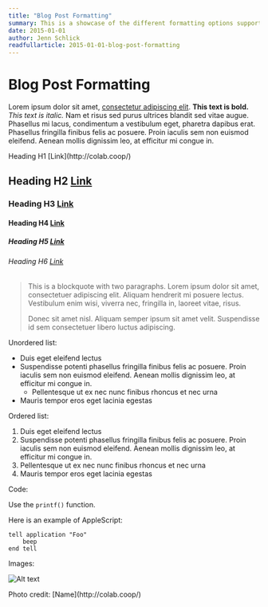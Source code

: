 ```yaml
---
title: "Blog Post Formatting"
summary: This is a showcase of the different formatting options supported in the blog.
date: 2015-01-01
author: Jenn Schlick
readfullarticle: 2015-01-01-blog-post-formatting
---
```


# Blog Post Formatting

Lorem ipsum dolor sit amet, [consectetur adipiscing elit](http://colab.coop/). **This text is bold.** *This text is italic.* Nam et risus sed purus ultrices blandit sed vitae augue. Phasellus mi lacus, condimentum a vestibulum eget, pharetra dapibus erat. Phasellus fringilla finibus felis ac posuere. Proin iaculis sem non euismod eleifend. Aenean mollis dignissim leo, at efficitur mi congue in.

<p class="h1">Heading H1 [Link](http://colab.coop/)</p>

## Heading H2 [Link](http://colab.coop/)

### Heading H3 [Link](http://colab.coop/)

#### Heading H4 [Link](http://colab.coop/)

##### Heading H5 [Link](http://colab.coop/)

###### Heading H6 [Link](http://colab.coop/)

> This is a blockquote with two paragraphs. Lorem ipsum dolor sit amet,
> consectetuer adipiscing elit. Aliquam hendrerit mi posuere lectus.
> Vestibulum enim wisi, viverra nec, fringilla in, laoreet vitae, risus.
>
> Donec sit amet nisl. Aliquam semper ipsum sit amet velit. Suspendisse
> id sem consectetuer libero luctus adipiscing.

Unordered list:

- Duis eget eleifend lectus
- Suspendisse potenti phasellus fringilla finibus felis ac posuere. Proin iaculis sem non euismod eleifend. Aenean mollis dignissim leo, at efficitur mi congue in.
  - Pellentesque ut ex nec nunc finibus rhoncus et nec urna
- Mauris tempor eros eget lacinia egestas

Ordered list:

1. Duis eget eleifend lectus
2. Suspendisse potenti phasellus fringilla finibus felis ac posuere. Proin iaculis sem non euismod eleifend. Aenean mollis dignissim leo, at efficitur mi congue in.
  1. Pellentesque ut ex nec nunc finibus rhoncus et nec urna
3. Mauris tempor eros eget lacinia egestas

Code:

Use the `printf()` function.

Here is an example of AppleScript:

    tell application "Foo"
        beep
    end tell

Images:

![Alt text](/assets/img/projects/into/into-cover-image@2x.jpg)
<p class="text--small text--align-center text--gray-medium">Photo credit: [Name](http://colab.coop/)</p>
